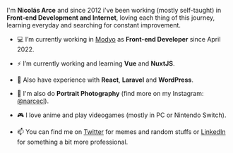 I'm **Nicolás Arce** and since 2012 i've been working (mostly self-taught) in **Front-end Development and Internet**, loving each thing of this journey, learning everyday and searching for constant improvement.


- 💻 I’m currently working in [Modyo](https://www.modyo.com/) as **Front-end Developer** since April 2022.
- ⚡ I’m currently working and learning **Vue** and **NuxtJS**.
- 🌱 Also have experience with **React**, **Laravel** and **WordPress**.

- 📸 I'm also do **Portrait Photography** (find more on my Instagram: [@narcecl](https://www.instagram.com/narcecl/)).
- 🎮 I love anime and play videogames (mostly in PC or Nintendo Switch).

- 📫 You can find me on [Twitter](https://www.twitter.com/narcecl) for memes and random stuffs or [LinkedIn](https://www.linkedin.com/in/narcecl) for something a bit more professional.
